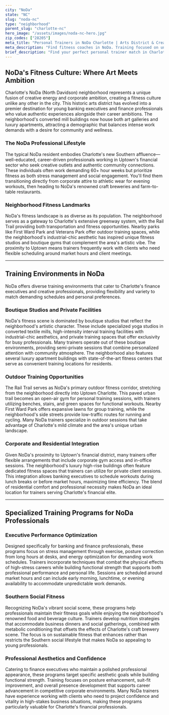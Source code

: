 ```yaml
---
city: "NoDa"
state: "NC"
slug: "noda-nc"
type: "neighborhood"
parent_slug: "charlotte-nc"
hero_image: "/assets/images/noda-nc-hero.jpg"
zip_codes: ["28205"]
meta_title: "Personal Trainers in NoDa Charlotte | Arts District & Creative Fitness"
meta_description: "Find fitness coaches in NoDa. Training focused on unique boutique studios, creative professional stress management, and urban community wellness."
brief_description: "Find your perfect personal trainer match in Charlotte's vibrant NoDa neighborhood. Our elite service connects busy banking executives and young professionals with certified trainers who understand your demanding schedule and Southern lifestyle goals. Whether you prefer private sessions in luxury high-rise gyms, outdoor workouts along the Rail Trail, or specialized programs for stress management and professional aesthetics, we match you with trainers who align with your NoDa lifestyle. Stop wasting time searching and start achieving your fitness transformation with our personalized matching service designed specifically for Charlotte's ambitious professionals."
---
```

## NoDa's Fitness Culture: Where Art Meets Ambition

Charlotte's NoDa (North Davidson) neighborhood represents a unique fusion of creative energy and corporate ambition, creating a fitness culture unlike any other in the city. This historic arts district has evolved into a premier destination for young banking executives and finance professionals who value authentic experiences alongside their career ambitions. The neighborhood's converted mill buildings now house both art galleries and luxury apartments, attracting a demographic that balances intense work demands with a desire for community and wellness.

### The NoDa Professional Lifestyle

The typical NoDa resident embodies Charlotte's new Southern affluence—well-educated, career-driven professionals working in Uptown's financial sector who seek creative outlets and authentic community connections. These individuals often work demanding 60+ hour weeks but prioritize fitness as both stress management and social engagement. You'll find them transitioning directly from corporate attire to athletic wear for evening workouts, then heading to NoDa's renowned craft breweries and farm-to-table restaurants.

### Neighborhood Fitness Landmarks

NoDa's fitness landscape is as diverse as its population. The neighborhood serves as a gateway to Charlotte's extensive greenway system, with the Rail Trail providing both transportation and fitness opportunities. Nearby parks like First Ward Park and Veterans Park offer outdoor training spaces, while the neighborhood's industrial-chic aesthetic has inspired unique fitness studios and boutique gyms that complement the area's artistic vibe. The proximity to Uptown means trainers frequently work with clients who need flexible scheduling around market hours and client meetings.

---

## Training Environments in NoDa

NoDa offers diverse training environments that cater to Charlotte's finance executives and creative professionals, providing flexibility and variety to match demanding schedules and personal preferences.

### Boutique Studios and Private Facilities

NoDa's fitness scene is dominated by boutique studios that reflect the neighborhood's artistic character. These include specialized yoga studios in converted textile mills, high-intensity interval training facilities with industrial-chic aesthetics, and private training spaces that offer exclusivity for busy professionals. Many trainers operate out of these boutique environments, providing semi-private sessions that combine personalized attention with community atmosphere. The neighborhood also features several luxury apartment buildings with state-of-the-art fitness centers that serve as convenient training locations for residents.

### Outdoor Training Opportunities

The Rail Trail serves as NoDa's primary outdoor fitness corridor, stretching from the neighborhood directly into Uptown Charlotte. This paved urban trail becomes an open-air gym for personal training sessions, with trainers utilizing benches, stairs, and green spaces for functional workouts. Nearby First Ward Park offers expansive lawns for group training, while the neighborhood's side streets provide low-traffic routes for running and cycling. Many NoDa trainers specialize in outdoor sessions that take advantage of Charlotte's mild climate and the area's unique urban landscape.

### Corporate and Residential Integration

Given NoDa's proximity to Uptown's financial district, many trainers offer flexible arrangements that include corporate gym access and in-office sessions. The neighborhood's luxury high-rise buildings often feature dedicated fitness spaces that trainers can utilize for private client sessions. This integration allows banking executives to schedule workouts during lunch breaks or before market hours, maximizing time efficiency. The blend of residential comfort and professional necessity makes NoDa an ideal location for trainers serving Charlotte's financial elite.

---

## Specialized Training Programs for NoDa Professionals

### Executive Performance Optimization

Designed specifically for banking and finance professionals, these programs focus on stress management through exercise, posture correction from long hours at desks, and energy optimization for demanding work schedules. Trainers incorporate techniques that combat the physical effects of high-stress careers while building functional strength that supports both professional performance and personal life. Sessions are scheduled around market hours and can include early morning, lunchtime, or evening availability to accommodate unpredictable work demands.

### Southern Social Fitness

Recognizing NoDa's vibrant social scene, these programs help professionals maintain their fitness goals while enjoying the neighborhood's renowned food and beverage culture. Trainers develop nutrition strategies that accommodate business dinners and social gatherings, combined with metabolic conditioning that offsets the effects of Charlotte's craft brewery scene. The focus is on sustainable fitness that enhances rather than restricts the Southern social lifestyle that makes NoDa so appealing to young professionals.

### Professional Aesthetics and Confidence

Catering to finance executives who maintain a polished professional appearance, these programs target specific aesthetic goals while building functional strength. Training focuses on posture enhancement, suit-fit improvement, and overall presence development that supports career advancement in competitive corporate environments. Many NoDa trainers have experience working with clients who need to project confidence and vitality in high-stakes business situations, making these programs particularly valuable for Charlotte's financial professionals.